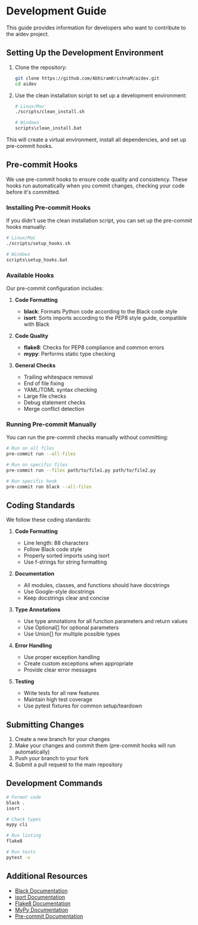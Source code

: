 # Development Guide

This guide provides information for developers who want to contribute to the aidev project.

## Setting Up the Development Environment

1. Clone the repository:
   ```bash
   git clone https://github.com/AbhiramKrishnaM/aidev.git
   cd aidev
   ```

2. Use the clean installation script to set up a development environment:
   ```bash
   # Linux/Mac
   ./scripts/clean_install.sh
   
   # Windows
   scripts\clean_install.bat
   ```

This will create a virtual environment, install all dependencies, and set up pre-commit hooks.

## Pre-commit Hooks

We use pre-commit hooks to ensure code quality and consistency. These hooks run automatically when you commit changes, checking your code before it's committed.

### Installing Pre-commit Hooks

If you didn't use the clean installation script, you can set up the pre-commit hooks manually:

```bash
# Linux/Mac
./scripts/setup_hooks.sh

# Windows
scripts\setup_hooks.bat
```

### Available Hooks

Our pre-commit configuration includes:

1. **Code Formatting**
   - **black**: Formats Python code according to the Black code style
   - **isort**: Sorts imports according to the PEP8 style guide, compatible with Black

2. **Code Quality**
   - **flake8**: Checks for PEP8 compliance and common errors
   - **mypy**: Performs static type checking

3. **General Checks**
   - Trailing whitespace removal
   - End of file fixing
   - YAML/TOML syntax checking
   - Large file checks
   - Debug statement checks
   - Merge conflict detection

### Running Pre-commit Manually

You can run the pre-commit checks manually without committing:

```bash
# Run on all files
pre-commit run --all-files

# Run on specific files
pre-commit run --files path/to/file1.py path/to/file2.py

# Run specific hook
pre-commit run black --all-files
```

## Coding Standards

We follow these coding standards:

1. **Code Formatting**
   - Line length: 88 characters
   - Follow Black code style
   - Properly sorted imports using isort
   - Use f-strings for string formatting

2. **Documentation**
   - All modules, classes, and functions should have docstrings
   - Use Google-style docstrings
   - Keep docstrings clear and concise

3. **Type Annotations**
   - Use type annotations for all function parameters and return values
   - Use Optional[] for optional parameters
   - Use Union[] for multiple possible types

4. **Error Handling**
   - Use proper exception handling
   - Create custom exceptions when appropriate
   - Provide clear error messages

5. **Testing**
   - Write tests for all new features
   - Maintain high test coverage
   - Use pytest fixtures for common setup/teardown

## Submitting Changes

1. Create a new branch for your changes
2. Make your changes and commit them (pre-commit hooks will run automatically)
3. Push your branch to your fork
4. Submit a pull request to the main repository

## Development Commands

```bash
# Format code
black .
isort .

# Check types
mypy cli

# Run linting
flake8

# Run tests
pytest -v
```

## Additional Resources

- [Black Documentation](https://black.readthedocs.io/en/stable/)
- [isort Documentation](https://pycqa.github.io/isort/)
- [Flake8 Documentation](https://flake8.pycqa.org/en/latest/)
- [MyPy Documentation](https://mypy.readthedocs.io/en/stable/)
- [Pre-commit Documentation](https://pre-commit.com/) 
